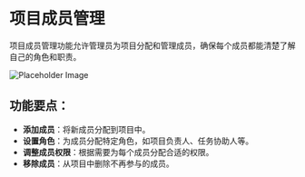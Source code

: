# 项目成员管理

项目成员管理功能允许管理员为项目分配和管理成员，确保每个成员都能清楚了解自己的角色和职责。

![Placeholder Image](https://via.placeholder.com/800x400)

## 功能要点：
- **添加成员**：将新成员分配到项目中。
- **设置角色**：为成员分配特定角色，如项目负责人、任务协助人等。
- **调整成员权限**：根据需要为每个成员分配合适的权限。
- **移除成员**：从项目中删除不再参与的成员。
